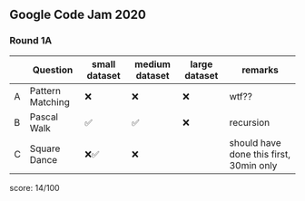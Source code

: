 ## Google Code Jam 2020

### Round 1A

|     | Question         | small dataset | medium dataset | large dataset | remarks                                 |
| --- | ---------------- | ------------- | -------------- | ------------- | --------------------------------------- |
| A   | Pattern Matching | ❌            | ❌             | ❌            | wtf??                                   |
| B   | Pascal Walk      | ✅            | ✅             | ❌            | recursion                               |
| C   | Square Dance     | ❌✅          | ❌             |               | should have done this first, 30min only |

score: 14/100
